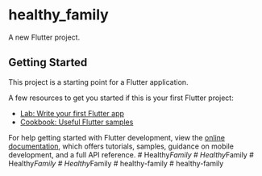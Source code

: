 # healthy_family

A new Flutter project.

## Getting Started

This project is a starting point for a Flutter application.

A few resources to get you started if this is your first Flutter project:

- [Lab: Write your first Flutter app](https://docs.flutter.dev/get-started/codelab)
- [Cookbook: Useful Flutter samples](https://docs.flutter.dev/cookbook)

For help getting started with Flutter development, view the
[online documentation](https://docs.flutter.dev/), which offers tutorials,
samples, guidance on mobile development, and a full API reference.
#   H e a l t h y _ F a m i l y  
 #   H e a l t h y _ F a m i l y  
 #   H e a l t h y _ F a m i l y  
 #   H e a l t h y _ F a m i l y  
 #   h e a l t h y - f a m i l y  
 #   h e a l t h y - f a m i l y  
 
